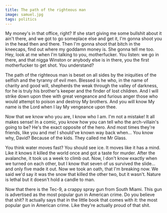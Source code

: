 ```yaml
---
title: The path of the righteous man
image: samuel.jpg
tags: politics
---
```


My money's in that office, right? If she start giving me some bullshit about it
ain't there, and we got to go someplace else and get it, I'm gonna shoot you in
the head then and there. Then I'm gonna shoot that bitch in the kneecaps, find
out where my goddamn money is. She gonna tell me too. Hey, look at me when I'm
talking to you, motherfucker. You listen: we go in there, and that nigga Winston
or anybody else is in there, you the first motherfucker to get shot. You
understand?

<div id="more"></div>

The path of the righteous man is beset on all sides by the iniquities of the
selfish and the tyranny of evil men. Blessed is he who, in the name of charity
and good will, shepherds the weak through the valley of darkness, for he is
truly his brother's keeper and the finder of lost children. And I will strike
down upon thee with great vengeance and furious anger those who would attempt to
poison and destroy My brothers. And you will know My name is the Lord when I lay
My vengeance upon thee.

Now that we know who you are, I know who I am. I'm not a mistake! It all makes
sense! In a comic, you know how you can tell who the arch-villain's going to be?
He's the exact opposite of the hero. And most times they're friends, like you
and me! I should've known way back when... You know why, David? Because of the
kids. They called me Mr Glass.

You think water moves fast? You should see ice. It moves like it has a mind.
Like it knows it killed the world once and got a taste for murder. After the
avalanche, it took us a week to climb out. Now, I don't know exactly when we
turned on each other, but I know that seven of us survived the slide... and only
five made it out. Now we took an oath, that I'm breaking now. We said we'd say
it was the snow that killed the other two, but it wasn't. Nature is lethal but
it doesn't hold a candle to man.

Now that there is the Tec-9, a crappy spray gun from South Miami. This gun is
advertised as the most popular gun in American crime. Do you believe that shit?
It actually says that in the little book that comes with it: the most popular
gun in American crime. Like they're actually proud of that shit.
